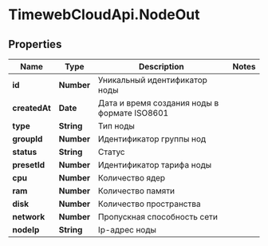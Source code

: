 # TimewebCloudApi.NodeOut

## Properties

Name | Type | Description | Notes
------------ | ------------- | ------------- | -------------
**id** | **Number** | Уникальный идентификатор ноды | 
**createdAt** | **Date** | Дата и время создания ноды в формате ISO8601 | 
**type** | **String** | Тип ноды | 
**groupId** | **Number** | Идентификатор группы нод | 
**status** | **String** | Статус | 
**presetId** | **Number** | Идентификатор тарифа ноды | 
**cpu** | **Number** | Количество ядер | 
**ram** | **Number** | Количество памяти | 
**disk** | **Number** | Количество пространства | 
**network** | **Number** | Пропускная способность сети | 
**nodeIp** | **String** | Ip-адрес ноды | 


